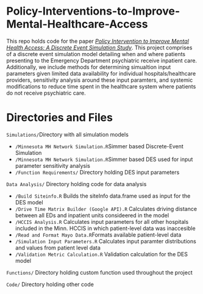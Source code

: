 # Policy-Interventions-to-Improve-Mental-Healthcare-Access

This repo holds code for the paper [*Policy Intervention to Improve Mental Health Access: A Discrete Event Simulation Study*](https://arxiv.org/abs/2304.13849). This project comprises of a discrete event simulation model detailing when and where patients presenting to the Emergency Department psychiatric receive inpatient care. Additionally, we include methods for determining simualtion input parameters given limited data availability for individual hospitals/healthcare providers, sensitivity analysis around these input paramters, and systemic modifications to reduce time spent in the healthcare system where patients do not receive psychiatric care.

# Directories and Files
`Simulations/`Directory with all simulation models
- `/Minnesota MH Network Simulation.R`Simmer based Discrete-Event Simulation 
- `/Minnesota MH Network Simulation.R`Simmer based DES used for input parameter sensitivity analysis
- `/Function Requirements/` Directory holding DES input parameters

`Data Analysis/` Directory holding code for data analysis
- `/Build Siteinfo.R` Builds the siteInfo data.frame used as input for the DES model
- `/Drive Time Matrix Builder (Google API).R` Calculates driving distance between all EDs and inpatient units consideered in the model
- `/HCCIS Analysis.R` Calculates input parameters for all other hospitals included in the Minn. HCCIS in which patient-level data was inaccesible
- `/Read and Format Mayo Data.R`Formats available patient-level data
- `/Simulation Input Parameters.R` Calculates input paramter distributions and values from patient level data
- `/Validation Metric Calculation.R` Validation calculation for the DES model

`Functions/` Directory holding custom function used throughout the project

`Code/` Directory holding other code
